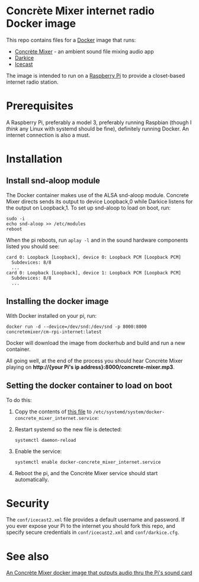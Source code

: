# Concrète Mixer internet radio Docker image

This repo contains files for a [Docker](https://www.docker.com/) image that runs:
- [Concrète Mixer](https://github.com/concrete-mixer/concrete-mixer) - an ambient sound file mixing audio app
- [Darkice](http://www.darkice.org)
- [Icecast](https://icecast.org)

The image is intended to run on a [Raspberry Pi](https://www.raspberrypi.org/) to provide a closet-based internet radio station.

# Prerequisites

A Raspberry Pi, preferably a model 3, preferably running Raspbian (though I _think_ any Linux with systemd should be fine), definitely running Docker. An internet connection is also a must.

# Installation

## Install snd-aloop module

The Docker container makes use of the ALSA snd-aloop module. Concrete Mixer directs sends its output to device Loopback,0 while Darkice listens for the output on Loopback,1. To set up snd-aloop to load on boot, run:

    sudo -i
    echo snd-aloop >> /etc/modules
    reboot

When the pi reboots, run `aplay -l` and in the sound hardware components listed you should see:

    card 0: Loopback [Loopback], device 0: Loopback PCM [Loopback PCM]
      Subdevices: 8/8
      ...
    card 0: Loopback [Loopback], device 1: Loopback PCM [Loopback PCM]
      Subdevices: 8/8
      ...

## Installing the docker image

With Docker installed on your pi, run:

    docker run -d --device=/dev/snd:/dev/snd -p 8000:8000 concretemixer/cm-rpi-internet:latest

Docker will download the image from dockerhub and build and run a new container.

All going well, at the end of the process you should hear Concrète Mixer playing on __http://{your Pi's ip address}:8000/concrete-mixer.mp3__.

## Setting the docker container to load on boot

To do this:

1. Copy the contents of [this file](https://raw.githubusercontent.com/concrete-mixer/cm-rpi-docker-internet/master/docker-concrete_mixer_internet.service) to `/etc/systemd/system/docker-concrete_mixer_internet.service`:

2. Restart systemd so the new file is detected:

    `systemctl daemon-reload`

3. Enable the service:

    `systemctl enable docker-concrete_mixer_internet.service`

4. Reboot the pi, and the Concrète Mixer service should start automatically.

# Security

The `conf/icecast2.xml` file provides a default username and password. If you ever expose your Pi to the internet you should fork this repo, and specify secure credentials in `conf/icecast2.xml` and `conf/darkice.cfg`.


# See also

[An Concrète Mixer docker image that outputs audio thru the Pi's sound card](https://github.com/concrete-mixer/cm-rpi-docker-dac)
